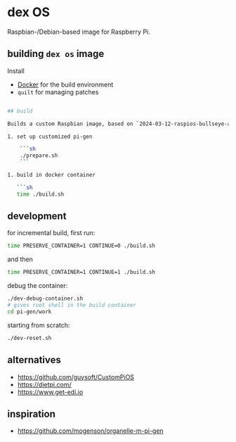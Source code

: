 # dex OS

Raspbian-/Debian-based image for Raspberry Pi.

## building `dex os` image

Install

* [Docker](https://www.docker.com) for the build environment
* `quilt` for managing patches

```sh

## build

Builds a custom Raspbian image, based on `2024-03-12-raspios-bullseye-arm64-lite.img`.

1. set up customized pi-gen

    ```sh
    ./prepare.sh
    ```

1. build in docker container

   ```sh
   time ./build.sh
   ```
## development

for incremental build, first run:

```sh
time PRESERVE_CONTAINER=1 CONTINUE=0 ./build.sh
```

and then 

```sh
time PRESERVE_CONTAINER=1 CONTINUE=1 ./build.sh
```

debug the container:

```sh
./dev-debug-container.sh
# gives root shell in the build container
cd pi-gen/work
```

starting from scratch:

```sh
./dev-reset.sh
```

## alternatives

* <https://github.com/guysoft/CustomPiOS>
* <https://dietpi.com/>
* <https://www.get-edi.io>

## inspiration

* <https://github.com/mogenson/organelle-m-pi-gen>
